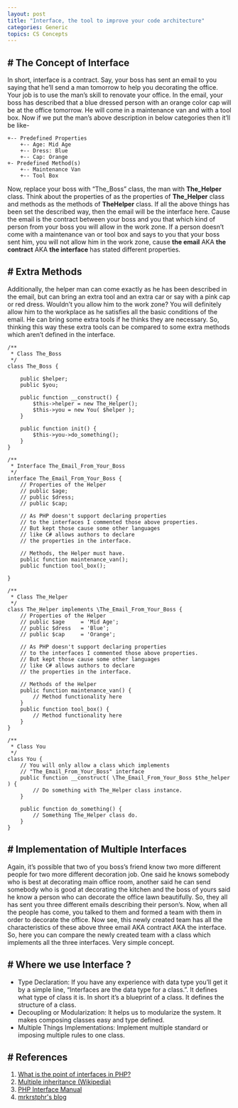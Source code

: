 ```yaml
---
layout: post
title: "Interface, the tool to improve your code architecture"
categories: Generic
topics: CS Concepts
---
```


## \# The Concept of Interface
In short, interface is a contract. Say, your boss has sent an email to you saying that he’ll send a man tomorrow to help you decorating the office. Your job is to use the man’s skill to renovate your office. In the email, your boss has described that a blue dressed person with an orange color cap will be at the office tomorrow. He will come in a maintenance van and with a tool box. Now if we put the man’s above description in below categories then it’ll be like-

```
+-- Predefined Properties
	+-- Age: Mid Age
	+-- Dress: Blue
	+-- Cap: Orange
+- Predefined Method(s)
	+-- Maintenance Van
	+-- Tool Box
```

Now, replace your boss with “The_Boss” class, the man with **The_Helper** class. Think about the properties of as the properties of **The_Helper** class and methods as the methods of **TheHelper** class. If all the above things has been set the described way, then the email will be the interface here. Cause the email is the contract between your boss and you that which kind of person from your boss you will allow in the work zone. If a person doesn’t come with a maintenance van or tool box and says to you that your boss sent him, you will not allow him in the work zone, cause **the email** AKA **the contract** AKA **the interface** has stated different properties.

## \# Extra Methods
Additionally, the helper man can come exactly as he has been described in the email, but can bring an extra tool and an extra car or say with a pink cap or red dress. Wouldn’t you allow him to the work zone? You will definitely allow him to the workplace as he satisfies all the basic conditions of the email. He can bring some extra tools if he thinks they are necessary. So, thinking this way these extra tools can be compared to some extra methods which aren’t defined in the interface.

```
/**
 * Class The_Boss
 */
class The_Boss {

	public $helper;
	public $you;

	public function __construct() {
		$this->helper = new The_Helper();
		$this->you = new You( $helper );
	}

	public function init() {
		$this->you->do_something();
	}
}

/**
 * Interface The_Email_From_Your_Boss
 */
interface The_Email_From_Your_Boss {
	// Properties of the Helper
	// public $age;
	// public $dress;
	// public $cap;

	// As PHP doesn't support declaring properties
	// to the interfaces I commented those above properties.
	// But kept those cause some other languages
	// like C# allows authors to declare
	// the properties in the interface.

	// Methods, the Helper must have.
	public function maintenance_van();
	public function tool_box();

}

/**
 * Class The_Helper
 */
class The_Helper implements \The_Email_From_Your_Boss {
	// Properties of the Helper
	// public $age     = 'Mid Age';
	// public $dress   = 'Blue';
	// public $cap     = 'Orange';

	// As PHP doesn't support declaring properties
	// to the interfaces I commented those above properties.
	// But kept those cause some other languages
	// like C# allows authors to declare
	// the properties in the interface.

	// Methods of the Helper
	public function maintenance_van() {
		// Method functionality here
	}
	public function tool_box() {
		// Method functionality here
	}
}

/**
 * Class You
 */
class You {
	// You will only allow a class which implements
	// "The_Email_From_Your_Boss" interface
	public function __construct( \The_Email_From_Your_Boss $the_helper ) {
		// Do something with The_Helper class instance.
	}

	public function do_something() {
		// Something The_Helper class do.
	}
}
```

## \# Implementation of Multiple Interfaces
Again, it’s possible that two of you boss’s friend know two more different people for two more different decoration job. One said he knows somebody who is best at decorating main office room, another said he can send somebody who is good at decorating the kitchen and the boss of yours said he know a person who can decorate the office lawn beautifully. So, they all has sent you three different emails describing their person’s. Now, when all the people has come, you talked to them and formed a team with them in order to decorate the office. Now see, this newly created team has all the characteristics of these above three email AKA contract AKA the interface. So, here you can compare the newly created team with a class which implements all the three interfaces. Very simple concept.

## \# Where we use Interface ?
- Type Declaration: If you have any experience with data type you’ll get it by a simple line, “Interfaces are the data type for a class.”. It defines what type of class it is. In short it’s a blueprint of a class. It defines the structure of a class.
- Decoupling or Modularization: It helps us to modularize the system. It makes composing classes easy and type defined.
- Multiple Things Implementations: Implement multiple standard or imposing multiple rules to one class.

## \# References

1. [What is the point of interfaces in PHP?](https://stackoverflow.com/questions/20463/what-is-the-point-of-interfaces-in-php)
2. [Multiple inheritance (Wikipedia)](https://en.wikipedia.org/wiki/Multiple_inheritance)
3. [PHP Interface Manual](http://php.net/manual/en/language.oop5.interfaces.php)
4. [mrkrstphr's blog](http://kristopherwilson.com/2015/03/26/using-interfaces-effectively-in-php/)
